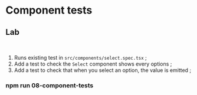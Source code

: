 <!-- .slide: class="exercice" -->

# Component tests

## Lab

<br>

1. Runs existing test in `src/components/select.spec.tsx` ;
2. Add a test to check the `Select` component shows every options ;
3. Add a test to check that when you select an option, the value is emitted ;

### npm run 08-component-tests
